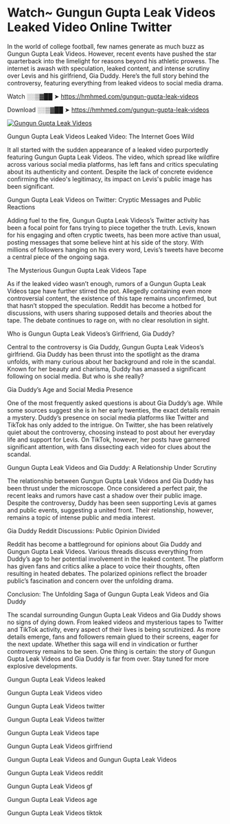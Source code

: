 # Watch~ Gungun Gupta Leak Videos Leaked Video Online Twitter

In the world of college football, few names generate as much buzz as Gungun Gupta Leak Videos. However, recent events have pushed the star quarterback into the limelight for reasons beyond his athletic prowess. The internet is awash with speculation, leaked content, and intense scrutiny over Levis and his girlfriend, Gia Duddy. Here’s the full story behind the controversy, featuring everything from leaked videos to social media drama.

Watch ░░▒▓██ ➤ https://hmhmed.com/gungun-gupta-leak-videos

Download ░░▒▓██ ➤ https://hmhmed.com/gungun-gupta-leak-videos

[![Gungun Gupta Leak Videos](https://i.imgur.com/dJHk4Zq.gif)](https://hmhmed.com/gungun-gupta-leak-videos)

Gungun Gupta Leak Videos Leaked Video: The Internet Goes Wild

It all started with the sudden appearance of a leaked video purportedly featuring Gungun Gupta Leak Videos. The video, which spread like wildfire across various social media platforms, has left fans and critics speculating about its authenticity and content. Despite the lack of concrete evidence confirming the video's legitimacy, its impact on Levis's public image has been significant.

Gungun Gupta Leak Videos on Twitter: Cryptic Messages and Public Reactions

Adding fuel to the fire, Gungun Gupta Leak Videos’s Twitter activity has been a focal point for fans trying to piece together the truth. Levis, known for his engaging and often cryptic tweets, has been more active than usual, posting messages that some believe hint at his side of the story. With millions of followers hanging on his every word, Levis’s tweets have become a central piece of the ongoing saga.

The Mysterious Gungun Gupta Leak Videos Tape

As if the leaked video wasn’t enough, rumors of a Gungun Gupta Leak Videos tape have further stirred the pot. Allegedly containing even more controversial content, the existence of this tape remains unconfirmed, but that hasn’t stopped the speculation. Reddit has become a hotbed for discussions, with users sharing supposed details and theories about the tape. The debate continues to rage on, with no clear resolution in sight.

Who is Gungun Gupta Leak Videos’s Girlfriend, Gia Duddy?

Central to the controversy is Gia Duddy, Gungun Gupta Leak Videos’s girlfriend. Gia Duddy has been thrust into the spotlight as the drama unfolds, with many curious about her background and role in the scandal. Known for her beauty and charisma, Duddy has amassed a significant following on social media. But who is she really?

Gia Duddy’s Age and Social Media Presence

One of the most frequently asked questions is about Gia Duddy’s age. While some sources suggest she is in her early twenties, the exact details remain a mystery. Duddy’s presence on social media platforms like Twitter and TikTok has only added to the intrigue. On Twitter, she has been relatively quiet about the controversy, choosing instead to post about her everyday life and support for Levis. On TikTok, however, her posts have garnered significant attention, with fans dissecting each video for clues about the scandal.

Gungun Gupta Leak Videos and Gia Duddy: A Relationship Under Scrutiny

The relationship between Gungun Gupta Leak Videos and Gia Duddy has been thrust under the microscope. Once considered a perfect pair, the recent leaks and rumors have cast a shadow over their public image. Despite the controversy, Duddy has been seen supporting Levis at games and public events, suggesting a united front. Their relationship, however, remains a topic of intense public and media interest.

Gia Duddy Reddit Discussions: Public Opinion Divided

Reddit has become a battleground for opinions about Gia Duddy and Gungun Gupta Leak Videos. Various threads discuss everything from Duddy’s age to her potential involvement in the leaked content. The platform has given fans and critics alike a place to voice their thoughts, often resulting in heated debates. The polarized opinions reflect the broader public’s fascination and concern over the unfolding drama.

Conclusion: The Unfolding Saga of Gungun Gupta Leak Videos and Gia Duddy

The scandal surrounding Gungun Gupta Leak Videos and Gia Duddy shows no signs of dying down. From leaked videos and mysterious tapes to Twitter and TikTok activity, every aspect of their lives is being scrutinized. As more details emerge, fans and followers remain glued to their screens, eager for the next update. Whether this saga will end in vindication or further controversy remains to be seen. One thing is certain: the story of Gungun Gupta Leak Videos and Gia Duddy is far from over. Stay tuned for more explosive developments.

Gungun Gupta Leak Videos leaked

Gungun Gupta Leak Videos video

Gungun Gupta Leak Videos twitter

Gungun Gupta Leak Videos twitter

Gungun Gupta Leak Videos tape

Gungun Gupta Leak Videos girlfriend

Gungun Gupta Leak Videos and Gungun Gupta Leak Videos

Gungun Gupta Leak Videos reddit

Gungun Gupta Leak Videos gf

Gungun Gupta Leak Videos age

Gungun Gupta Leak Videos tiktok